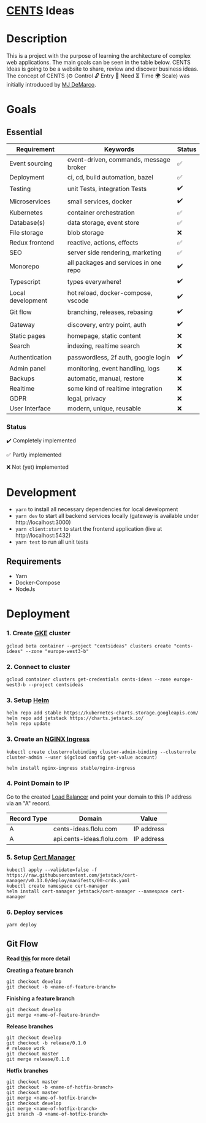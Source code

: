 # [CENTS](https://www.thefastlaneforum.com/community/threads/the-cents-business-commandments-for-entrepreneurs.81090/) Ideas

# Description

This is a project with the purpose of learning the architecture of complex web applications. The main goals can be seen in the table below. CENTS Ideas is going to be a website to share, review and discover business ideas. The concept of CENTS (⚙ Control 🔓 Entry 🙏 Need ⏳ Time 🌍 Scale) was initially introduced by [MJ DeMarco](http://www.mjdemarco.com/).

# Goals

## Essential

| Requirement       | Keywords                               | Status |
| ----------------- | -------------------------------------- | ------ |
| Event sourcing    | event-driven, commands, message broker | ✅     |
| Deployment        | ci, cd, build automation, bazel        | ✅     |
| Testing           | unit Tests, integration Tests          | ✔️     |
| Microservices     | small services, docker                 | ✔️     |
| Kubernetes        | container orchestration                | ✅     |
| Database(s)       | data storage, event store              | ✅     |
| File storage      | blob storage                           | ❌     |
| Redux frontend    | reactive, actions, effects             | ✅     |
| SEO               | server side rendering, marketing       | ✅     |
| Monorepo          | all packages and services in one repo  | ✔️     |
| Typescript        | types everywhere!                      | ✔️     |
| Local development | hot reload, docker-compose, vscode     | ✔️     |
| Git flow          | branching, releases, rebasing          | ✔️     |
| Gateway           | discovery, entry point, auth           | ✔️     |
| Static pages      | homepage, static content               | ❌     |
| Search            | indexing, realtime search              | ❌     |
| Authentication    | passwordless, 2f auth, google login    | ✔️     |
| Admin panel       | monitoring, event handling, logs       | ❌     |
| Backups           | automatic, manual, restore             | ❌     |
| Realtime          | some kind of realtime integration      | ❌     |
| GDPR              | legal, privacy                         | ❌     |
| User Interface    | modern, unique, reusable               | ❌     |

### Status

✔️ Completely implemented

✅ Partly implemented

❌ Not (yet) implemented

# Development

- `yarn` to install all necessary dependencies for local development
- `yarn dev` to start all backend services locally (gateway is available under http://localhost:3000)
- `yarn client:start` to start the frontend application (live at http://localhost:5432)
- `yarn test` to run all unit tests

## Requirements

- Yarn
- Docker-Compose
- NodeJs

# Deployment

### 1. Create [GKE](https://cloud.google.com/kubernetes-engine) cluster

```
gcloud beta container --project "centsideas" clusters create "cents-ideas" --zone "europe-west3-b"
```

### 2. Connect to cluster

```
gcloud container clusters get-credentials cents-ideas --zone europe-west3-b --project centsideas
```

### 3. Setup [Helm](https://helm.sh/)

```
helm repo add stable https://kubernetes-charts.storage.googleapis.com/
helm repo add jetstack https://charts.jetstack.io/
helm repo update
```

### 3. Create an [NGINX Ingress](https://github.com/kubernetes/ingress-nginx)

```
kubectl create clusterrolebinding cluster-admin-binding --clusterrole cluster-admin --user $(gcloud config get-value account)

helm install nginx-ingress stable/nginx-ingress
```

### 4. Point Domain to IP

Go to the created [Load Balancer](https://console.cloud.google.com/net-services/loadbalancing/loadBalancers/list) and point your domain to this IP address via an "A" record.

| Record Type | Domain                    | Value      |
| ----------- | ------------------------- | ---------- |
| A           | cents-ideas.flolu.com     | IP address |
| A           | api.cents-ideas.flolu.com | IP address |

### 5. Setup [Cert Manager](https://github.com/helm/charts/tree/master/stable/cert-manager)

```
kubectl apply --validate=false -f https://raw.githubusercontent.com/jetstack/cert-manager/v0.13.0/deploy/manifests/00-crds.yaml
kubectl create namespace cert-manager
helm install cert-manager jetstack/cert-manager --namespace cert-manager
```

### 6. Deploy services

```
yarn deploy
```

## Git Flow

**Read [this](https://www.atlassian.com/git/tutorials/comparing-workflows/gitflow-workflow) for more detail**

**Creating a feature branch**

```
git checkout develop
git checkout -b <name-of-feature-branch>
```

**Finishing a feature branch**

```
git checkout develop
git merge <name-of-feature-branch>
```

**Release branches**

```
git checkout develop
git checkout -b release/0.1.0
# release work
git checkout master
git merge release/0.1.0
```

**Hotfix branches**

```
git checkout master
git checkout -b <name-of-hotfix-branch>
git checkout master
git merge <name-of-hotfix-branch>
git checkout develop
git merge <name-of-hotfix-branch>
git branch -D <name-of-hotfix-branch>
```
